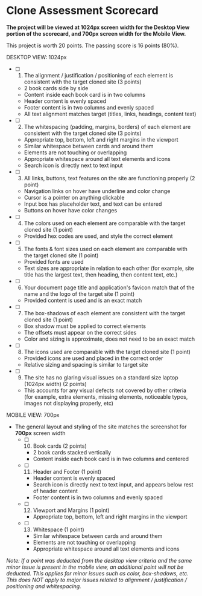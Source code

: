 # Clone Assessment Scorecard

__The project will be viewed at 1024px screen width for the Desktop View portion
of the scorecard, and 700px screen width for the Mobile View.__

This project is worth 20 points. The passing score is 16 points (80%).

DESKTOP VIEW: 1024px

  - [ ] 1. The alignment / justification / positioning of each element is
    consistent with the target cloned site (3 points)
    - 2 book cards side by side
    - Content inside each book card is in two columns
    - Header content is evenly spaced
    - Footer content is in two columns and evenly spaced
    - All text alignment matches target (titles, links, headings, content text)
  - [ ] 2. The whitespacing (padding, margins, borders) of each
    element are consistent with the target cloned site (3 points)
    - Appropriate top, bottom, left and right margins in the viewport
    - Similar whitespace between cards and around them
    - Elements are not touching or overlapping
    - Appropriate whitespace around all text elements and icons
    - Search icon is directly next to text input
  - [ ] 3. All links, buttons, text features on the site are functioning properly
    (2 point)
    - Navigation links on hover have underline and color change
    - Cursor is a pointer on anything clickable
    - Input box has placeholder text, and text can be entered
    - Buttons on hover have color changes
  - [ ] 4. The colors used on each element are comparable with the target cloned
    site (1 point)
    - Provided hex codes are used, and style the correct element
  - [ ] 5. The fonts & font sizes used on each element are comparable with the
    target cloned site (1 point)
    - Provided fonts are used
    - Text sizes are appropriate in relation to each other (for example, site
      title has the largest text, then heading, then content text, etc.)
  - [ ] 6. Your document page title and application's favicon match that of the
    name and the logo of the target site (1 point)
    - Provided content is used and is an exact match
  - [ ] 7. The box-shadows of each element are consistent with the target cloned
    site (1 point)
    - Box shadow must be applied to correct elements
    - The offsets must appear on the correct sides
    - Color and sizing is approximate, does not need to be an exact match
  - [ ] 8. The icons used are comparable with the target cloned site (1
    point)
    - Provided icons are used and placed in the correct order
    - Relative sizing and spacing is similar to target site
  - [ ] 9. The site has no glaring visual issues on a standard size laptop (1024px
    width) (2 points)
    - This accounts for any visual defects not covered by other criteria (for
      example, extra elements, missing elements, noticeable typos, images not
      displaying properly, etc)

MOBILE VIEW: 700px

  - The general layout and styling of the site matches the screenshot for
  __700px__ screen width
    - [ ] 10. Book cards (2 points)
      - 2 book cards stacked vertically
      - Content inside each book card is in two columns and centered
    - [ ] 11. Header and Footer (1 point)
      - Header content is evenly spaced
      - Search icon is directly next to text input, and appears below rest of
      header content
      - Footer content is in two columns and evenly spaced
    - [ ] 12. Viewport and Margins (1 point)
      - Appropriate top, bottom, left and right margins in the viewport
    - [ ] 13. Whitespace (1 point)
      - Similar whitespace between cards and around them
      - Elements are not touching or overlapping
      - Appropriate whitespace around all text elements and icons

_Note: If a point was deducted from the desktop view criteria and the same minor
issue is present in the mobile view, an additional point will not be deducted.
This applies for minor issues such as color, box-shadows, etc. This does NOT
apply to major issues related to alignment / justification / positioning and
whitespacing._

